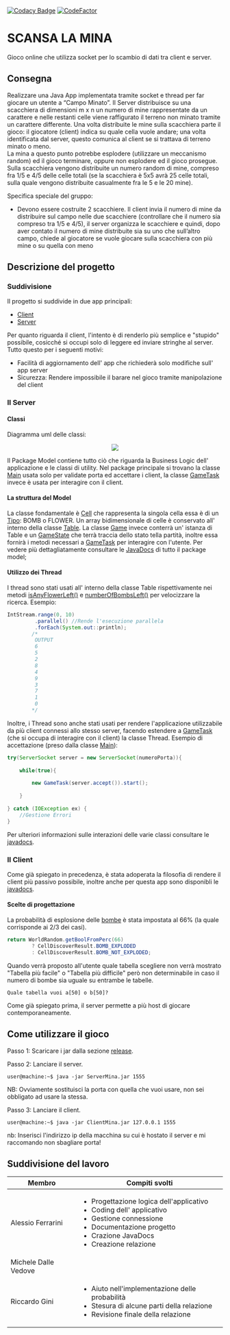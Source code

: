 [![Codacy Badge](https://api.codacy.com/project/badge/Grade/8bacc2714a1c458ab26503f7aa763ebf)](https://www.codacy.com/app/AlecsFerra/PratoFioritoProgettoScuola?utm_source=github.com&amp;utm_medium=referral&amp;utm_content=AlecsFerra/PratoFioritoProgettoScuola&amp;utm_campaign=Badge_Grade) [![CodeFactor](https://www.codefactor.io/repository/github/alecsferra/pratofioritoprogettoscuola/badge)](https://www.codefactor.io/repository/github/alecsferra/pratofioritoprogettoscuola)

# SCANSA LA MINA
Gioco online che utilizza socket per lo scambio di dati tra client e server.

## Consegna
Realizzare una Java App implementata tramite socket e thread per far giocare un utente a “Campo Minato”. 
Il Server distribuisce su una scacchiera di dimensioni m x n un numero di mine rappresentate da un carattere e nelle restanti celle viene raffigurato il terreno non minato tramite un carattere differente. 
Una volta distribuite le mine sulla scacchiera parte il gioco: il giocatore (client) indica su quale cella vuole andare; una volta identificata dal server, questo comunica al client se si trattava di terreno minato o meno.  
La mina a questo punto potrebbe esplodere (utilizzare un meccanismo random) ed il gioco terminare, oppure non esplodere ed il gioco prosegue. Sulla scacchiera vengono distribuite un numero random di mine, compreso fra 1/5 e 4/5 delle celle totali (se la scacchiera è 5x5 avrà 25 celle totali, sulla quale vengono distribuite casualmente fra le 5 e le 20 mine).

Specifica speciale del gruppo:
 - Devono essere costruite 2 scacchiere. Il client invia il numero di mine da distribuire sul campo nelle due scacchiere (controllare che il numero sia compreso tra 1/5 e 4/5), il server organizza le scacchiere e quindi, dopo aver contato il numero di mine distribuite sia su uno che sull’altro campo, chiede al giocatore se vuole giocare sulla scacchiera con più mine o su quella con meno

## Descrizione del progetto
### Suddivisione
Il progetto si suddivide in due app principali:
 - [Client](https://github.com/AlecsFerra/PratoFioritoProgettoScuola/tree/master/client/src/it/gruppoa/clientmina)
 - [Server](https://github.com/AlecsFerra/PratoFioritoProgettoScuola/tree/master/server/src/it/gruppoa/servermina)

Per quanto riguarda il client, l'intento è di renderlo più semplice e "stupido" possibile, cosicché si occupi solo di leggere ed inviare stringhe al server.
Tutto questo per i seguenti motivi:
 - Facilità di aggiornamento dell' app che richiederà solo modifiche sull' app server
 - Sicurezza: Rendere impossibile il barare nel gioco tramite manipolazione del client

### Il Server
#### Classi
Diagramma uml delle classi:
<p align="center">
    <img src="https://github.com/AlecsFerra/PratoFioritoProgettoScuola/blob/master/assets/UMLServer.PNG?raw=true"/>
</p>

Il Package Model contiene tutto ciò che riguarda la Business Logic dell' applicazione e le classi di utility.
Nel package principale si trovano la classe [Main](https://github.com/AlecsFerra/PratoFioritoProgettoScuola/blob/master/server/src/it/gruppoa/servermina/Main.java) usata solo per validate porta ed accettare i client, la classe [GameTask](https://github.com/AlecsFerra/PratoFioritoProgettoScuola/blob/master/server/src/it/gruppoa/servermina/GameTask.java) invece è usata per interagire con il client.

#### La struttura del Model
La classe fondamentale è [Cell](https://github.com/AlecsFerra/PratoFioritoProgettoScuola/blob/master/server/src/it/gruppoa/servermina/model/Cell.java) che rappresenta la singola cella essa è di un [Tipo](https://github.com/AlecsFerra/PratoFioritoProgettoScuola/blob/c935da4c94b1c359b247b3fa72d5b50320777270/server/src/it/gruppoa/servermina/model/Cell.java#L69): BOMB o FLOWER.
Un array bidimensionale di celle è conservato all' interno della classe [Table](https://github.com/AlecsFerra/PratoFioritoProgettoScuola/blob/master/server/src/it/gruppoa/servermina/model/Table.java).
La classe [Game](https://github.com/AlecsFerra/PratoFioritoProgettoScuola/blob/master/server/src/it/gruppoa/servermina/model/Game.java) invece conterrà un' istanza di Table e un [GameState](https://github.com/AlecsFerra/PratoFioritoProgettoScuola/blob/master/server/src/it/gruppoa/servermina/model/GameState.java) che terrà traccia dello stato tella partità, inoltre essa fornirà i metodi necessari a [GameTask](https://github.com/AlecsFerra/PratoFioritoProgettoScuola/blob/master/server/src/it/gruppoa/servermina/GameTask.java) per interagire con l'utente.
Per vedere più dettagliatamente consultare le [JavaDocs](https://alecsferra.github.io/PratoFioritoProgettoScuola/javadoc-server/) di tutto il package model;

#### Utilizzo dei Thread
I thread sono stati usati all' interno della classe Table rispettivamente nei metodi [isAnyFlowerLeft()](https://github.com/AlecsFerra/PratoFioritoProgettoScuola/blob/ccbbfbb6914d38f67458a5054fa55e3d8791ac2a/server/src/it/gruppoa/servermina/model/Table.java#L109) e [numberOfBombsLeft()](https://github.com/AlecsFerra/PratoFioritoProgettoScuola/blob/ccbbfbb6914d38f67458a5054fa55e3d8791ac2a/server/src/it/gruppoa/servermina/model/Table.java#L95) per velocizzare la ricerca.
Esempio:
```java
IntStream.range(0, 10)
         .parallel() //Rende l'esecuzione parallela
         .forEach(System.out::println);
        /*
         OUTPUT
         6
         5
         2
         8
         4
         9
         3
         7
         1
         0
        */
```
Inoltre, i Thread sono anche stati usati per rendere l'applicazione utilizzabile da più client connessi allo stesso server, facendo estendere a [GameTask](https://github.com/AlecsFerra/PratoFioritoProgettoScuola/blob/c51b393ca0a58af7df9feee7bcd1f4be757419b4/server/src/it/gruppoa/servermina/GameTask.java#L19) (che si occupa di interagire con il client) la classe Thread.
Esempio di accettazione (preso dalla classe [Main](https://github.com/AlecsFerra/PratoFioritoProgettoScuola/blob/master/server/src/it/gruppoa/servermina/Main.java)):
```java
try(ServerSocket server = new ServerSocket(numeroPorta)){
            
    while(true){
                
        new GameTask(server.accept()).start();
                
    }
            
} catch (IOException ex) {
    //Gestione Errori
}  
```
Per ulteriori informazioni sulle interazioni delle varie classi consultare le [javadocs](https://alecsferra.github.io/PratoFioritoProgettoScuola/javadoc-server/).

### Il Client
Come già spiegato in precedenza, è stata adoperata la filosofia di rendere il client più passivo possibile, inoltre anche per questa app sono disponibli le [javadocs](https://alecsferra.github.io/PratoFioritoProgettoScuola/javadoc-client/).

#### Scelte di progettazione
La probabilità di esplosione delle [bombe](https://github.com/AlecsFerra/PratoFioritoProgettoScuola/blob/c51b393ca0a58af7df9feee7bcd1f4be757419b4/server/src/it/gruppoa/servermina/model/Cell.java#L42) è stata impostata al 66% (la quale corrisponde ai 2/3 dei casi).
```java
return WorldRandom.getBoolFromPerc(66)
        ? CellDiscoverResult.BOMB_EXPLODED
        : CellDiscoverResult.BOMB_NOT_EXPLODED;
```
Quando verrà proposto all'utente quale tabella scegliere non verrà mostrato "Tabella più facile" o "Tabella più difficile" però non determinabile in caso il numero di bombe sia uguale su entrambe le tabelle.
```console
Quale tabella vuoi a[50] o b[50]?
```
Come già spiegato prima, il server permette a più host di giocare contemporaneamente.

## Come utilizzare il gioco
Passo 1: Scaricare i jar dalla sezione [release](https://github.com/AlecsFerra/PratoFioritoProgettoScuola/releases/tag/Official).

Passo 2: Lanciare il server.
```console
user@machine:~$ java -jar ServerMina.jar 1555
```
NB: Ovviamente sostituisci la porta con quella che vuoi usare, non sei obbligato ad usare la stessa.

Passo 3: Lanciare il client.
```console
user@machine:~$ java -jar ClientMina.jar 127.0.0.1 1555
```
nb: Inserisci l'indirizzo ip della macchina su cui è hostato il server e mi raccomando non sbagliare porta!
## Suddivisione del lavoro
| Membro               | Compiti svolti                                                                                                                                                                                                    |
|----------------------|-------------------------------------------------------------------------------------------------------------------------------------------------------------------------------------------------------------------|
| Alessio Ferrarini    | <ul> <li>Progettazione logica dell'applicativo</li> <li>Coding dell' applicativo</li> <li>Gestione connessione</li> <li>Documentazione progetto</li> <li>Crazione JavaDocs</li> <li>Creazione relazione</li> </ul> |
| Michele Dalle Vedove |                                                                                                                                                                   |
| Riccardo Gini        | <ul> <li>Aiuto nell'implementazione delle probabilità</li> <li>Stesura di alcune parti della relazione </li> <li>Revisione finale della relazione</li></ul>                                                                                                                                                                                  |
